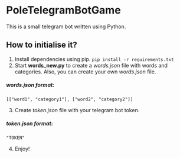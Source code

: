 # PoleTelegramBotGame

This is a small telegram bot written using Python.

## How to initialise it?
1. Install dependencies using pip.
`pip install -r requirements.txt`
2. Start **words_new.py** to create a *words.json* file with words and categories. Also, you can create your own *words.json* file.
##### *words.json* format:
`[["word1", "category1"], ["word2", "category2"]]`

3. Create *token.json* file with your telegram bot token.
##### *token.json* format:
  `"TOKEN"` 

4. Enjoy!
